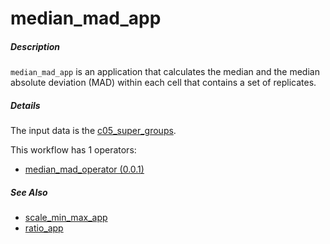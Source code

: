 # median_mad_app

##### Description

`median_mad_app` is an application that calculates the median and the median absolute deviation (MAD) within each cell that contains a set of replicates.

##### Details

The input data is the [c05_super_groups](https://github.com/tercen/data_designs/tree/main/c05_super_groups).

This workflow has 1 operators:

* [median_mad_operator (0.0.1)](https://github.com/tercen/median_mad_operator/tree/0.0.1)

##### See Also

* [scale_min_max_app](https://github.com/tercen/scale_min_max_app)
* [ratio_app](https://github.com/tercen/ratio_app)
